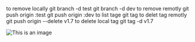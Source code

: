 to remove locally
git branch -d test
git branch -d dev
to remove remotly
git push origin :test
git push origin :dev
to list tage
git tag
to delet tag remotly
git push origin --delete v1.7
to delete local tag
git tag -d v1.7

![This is an image](https://myoctocat.com/assets/images/base-octocat.svg)

